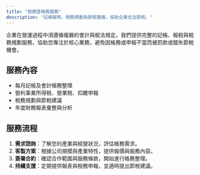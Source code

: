 ```yaml
---
title: "稅務暨帳務服務"
description: "記帳報稅、稅務規劃與節稅建議，協助企業合法節稅。"
---
```


企業在營運過程中須遵循複雜的會計與稅法規定。我們提供完整的記帳、報稅與稅務規劃服務，協助您專注於核心業務，避免因帳務或申報不當而被罰款或錯失節稅機會。

## 服務內容

- 每月記帳及會計帳務整理
- 營利事業所得稅、營業稅、扣繳申報
- 稅務規劃與節稅建議
- 年度財務報表彙整與分析

## 服務流程

1. **需求諮詢**：了解您的產業與經營狀況，評估帳務需求。
2. **客製方案**：根據公司規模與產業特性，提供報價與服務內容。
3. **簽署合約**：確認合作範圍與服務條款，開始進行帳務整理。
4. **持續支援**：定期提供報表與稅務申報，並適時提出節稅建議。